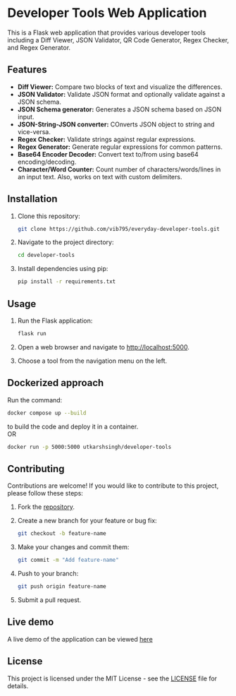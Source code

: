 # Developer Tools Web Application

This is a Flask web application that provides various developer tools including a Diff Viewer, JSON Validator, QR Code Generator, Regex Checker, and Regex Generator.

## Features

- **Diff Viewer:** Compare two blocks of text and visualize the differences.
- **JSON Validator:** Validate JSON format and optionally validate against a JSON schema.
- **JSON Schema generator:** Generates a JSON schema based on JSON input.
- **JSON-String-JSON converter:** COnverts JSON object to string and vice-versa.
- **Regex Checker:** Validate strings against regular expressions.
- **Regex Generator:** Generate regular expressions for common patterns.
- **Base64 Encoder Decoder:** Convert text to/from using base64 encoding/decoding.
- **Character/Word Counter:** Count number of characters/words/lines in an input text. Also, works on text with custom delimiters. 

## Installation

1. Clone this repository:

    ```bash
    git clone https://github.com/vib795/everyday-developer-tools.git
    ```

2. Navigate to the project directory:

    ```bash
    cd developer-tools
    ```

3. Install dependencies using pip:

    ```bash
    pip install -r requirements.txt
    ```

## Usage

1. Run the Flask application:

    ```bash
    flask run
    ```

2. Open a web browser and navigate to [http://localhost:5000](http://localhost:5000).

3. Choose a tool from the navigation menu on the left.

## Dockerized approach
Run the command:
```bash
docker compose up --build
```
to build the code and deploy it in a container.
<br/>OR<br/>
```bash
docker run -p 5000:5000 utkarshsingh/developer-tools
```

## Contributing

Contributions are welcome! If you would like to contribute to this project, please follow these steps:

1. Fork the [repository](https://github.com/vib795/everyday-developer-tools.git).

2. Create a new branch for your feature or bug fix:

    ```bash
    git checkout -b feature-name
    ```

3. Make your changes and commit them:

    ```bash
    git commit -m "Add feature-name"
    ```

4. Push to your branch:

    ```bash
    git push origin feature-name
    ```

5. Submit a pull request.

## Live demo
A live demo of the application can be viewed [here](https://utkarshsingh0609.pythonanywhere.com/diff-viewer)

## License

This project is licensed under the MIT License - see the [LICENSE](LICENSE) file for details.
